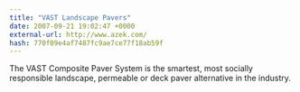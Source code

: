 ```yaml
---
title: "VAST Landscape Pavers"
date: 2007-09-21 19:02:47 +0000
external-url: http://www.azek.com/
hash: 770f09e4af7487fc9ae7ce77f18ab59f
---
```


The VAST Composite Paver System is the smartest, most socially responsible landscape, permeable or deck paver alternative in the industry.
